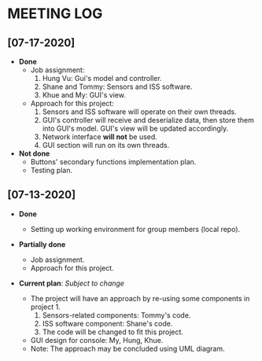 # MEETING LOG

## [07-17-2020]
- **Done**
	- Job assignment:
		1. Hung Vu: Gui's model and controller.
		2. Shane and Tommy: Sensors and ISS software.
		3. Khue and My: GUI's view.
	- Approach for this project:
		1. Sensors and ISS software will operate on their own threads.
		2. GUI's controller will receive and deserialize data, then store them into GUI's model. GUI's view will be updated accordingly.
		3. Network interface **will not** be used.
		4. GUI section will run on its own threads.
- **Not done**
	- Buttons' secondary functions implementation plan.
	- Testing plan.

## [07-13-2020]
- **Done**
    - Setting up working environment for group members (local repo).
    
- **Partially done**
    - Job assignment.
    - Approach for this project.

- **Current plan**: *Subject to change*
    - The project will have an approach by re-using some components in project 1.
        1. Sensors-related components: Tommy's code.
        2. ISS software component: Shane's code.
        3. The code will be changed to fit this project.
    - GUI design for console: My, Hung, Khue.
    - Note: The approach may be concluded using UML diagram.